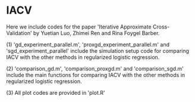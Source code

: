 # IACV
Here we include codes for the paper 'Iterative Approximate Cross-Validation' by Yuetian Luo, Zhimei Ren and Rina Foygel Barber.

(1) 'gd_experiment_parallel.m', 'proxgd_experiment_parallel.m' and 'sgd_experiment_parallel' include the simulation setup code for comparing IACV with the other methods in regularized logistic regression.

(2) 'comparison_gd.m', 'comparison_proxgd.m' and 'comparison_sgd.m' include the main functions for comparing IACV with the other methods in regularized logistic regression.

(3) All plot codes are provided in 'plot.R'

